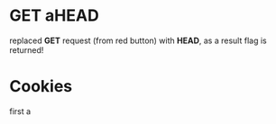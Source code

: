 # GET aHEAD
replaced **GET** request (from red button) with **HEAD**, as a result flag is returned!

# Cookies
first a 
<!--stackedit_data:
eyJoaXN0b3J5IjpbLTE3MDcxMjczODJdfQ==
-->